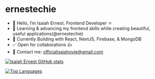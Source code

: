 # ernestechie

- 👋 Hello, I’m Isaiah Ernest. Frontend Developer ⚛️
- 🤍 Learning & advancing my frontend skills while creating beautiful, useful applications(@ernestechie)
- 🌱 Currently Building with React, NextJS, Firebase, & MongoDB
- ✅ Open for collaborations 👍
- 📧 Contact me: officialisaiahovie@gmail.com

[![Isaiah Ernest GitHub stats](https://github-readme-stats.vercel.app/api?username=ernestechie&show_icons=true&theme=dracula)](https://github.com/ernestechie/github-readme-stats)

[![Top Languages](https://github-readme-stats.vercel.app/api/top-langs/?username=ernestechie&layout=compact)](https://github.com/ernestechie/github-readme-stats)
